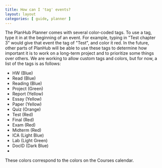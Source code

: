 ```yaml
---
title: How can I 'tag' events?
layout: layout
categories: [ guide, planner ]
---
```


The PlanHub Planner comes with several color-coded tags. To use a tag, type it in at the beginning of an event. For example, typing in "Test chapter 3" would give that event the tag of "Test", and color it red. In the future, other parts of PlanHub will be able to use these tags to determine how important it is to work on a long-term project and to prioritize some things over others. We are working to allow custom tags and colors, but for now, a list of the tags is as follows:

* HW (Blue)
* Read (Blue)
* Reading (Blue)
* Project (Green)
* Report (Yellow)
* Essay (Yellow)
* Paper (Yellow)
* Quiz (Orange)
* Test (Red)
* Final (Red)
* Exam (Red)
* Midterm (Red)
* ICA (Light Blue)
* Lab (Light Green)
* DocID (Dark Blue)
* <span style="color: rgba(255,255,255,0)"> ey.hex(u);;;;;</span>

These colors correspond to the colors on the Courses calendar.
